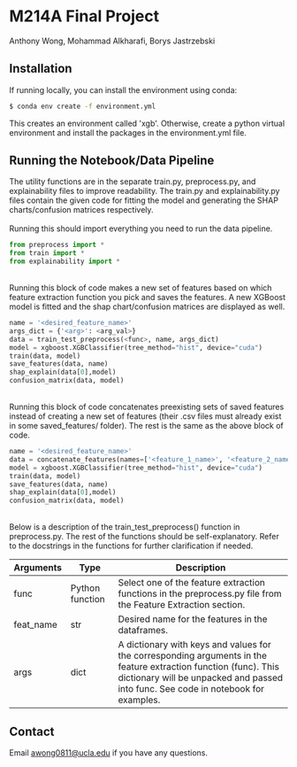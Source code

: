 # M214A Final Project
Anthony Wong, Mohammad Alkharafi, Borys Jastrzebski

## Installation
If running locally, you can install the environment using conda:
```bash
$ conda env create -f environment.yml
```
This creates an environment called 'xgb'.
Otherwise, create a python virtual environment and install the packages in the environment.yml file.

## Running the Notebook/Data Pipeline
The utility functions are in the separate train.py, preprocess.py, and explainability files to improve readability.
The train.py and explainability.py files contain the given code for fitting the model and generating the SHAP charts/confusion matrices respectively.
\
\
Running this should import everything you need to run the data pipeline.
```python
from preprocess import *
from train import *
from explainability import * 
```
\
Running this block of code makes a new set of features based on which feature extraction function you pick and saves the features. A new XGBoost model is fitted and the shap chart/confusion matrices are displayed as well.
```python
name = '<desired_feature_name>'
args_dict = {'<arg>': <arg_val>}
data = train_test_preprocess(<func>, name, args_dict)
model = xgboost.XGBClassifier(tree_method="hist", device="cuda")
train(data, model)
save_features(data, name)
shap_explain(data[0],model)
confusion_matrix(data, model)
```
\
Running this block of code concatenates preexisting sets of saved features instead of creating a new set of features (their .csv files must already exist in some saved_features/ folder). The rest is the same as the above block of code.
```python
name = '<desired_feature_name>'
data = concatenate_features(names=['<feature_1_name>', '<feature_2_name>',])
model = xgboost.XGBClassifier(tree_method="hist", device="cuda")
train(data, model)
save_features(data, name)
shap_explain(data[0],model)
confusion_matrix(data, model)
```
\
Below is a description of the train_test_preprocess() function in preprocess.py. The rest of the functions should be self-explanatory. Refer to the docstrings in the functions for further clarification if needed.

| Arguments | Type | Description |
|-----------|------|-------------|
| func | Python function | Select one of the feature extraction functions in the preprocess.py file from the Feature Extraction section. |
| feat_name | str | Desired name for the features in the dataframes. |
| args | dict | A dictionary with keys and values for the corresponding arguments in the feature extraction function (func). This dictionary will be unpacked and passed into func. See code in notebook for examples. |

## Contact
Email awong0811@ucla.edu if you have any questions.